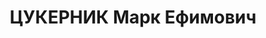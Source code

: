 ---
title: ЦУКЕРНИК Марк Ефимович
description: "1884 року народження, м. Ростов-на-Дону Ростовської області, єврей,\
  \ освіта вища, безпартійний. Заступник керуючого ветпостачу обласного зоотехнічного\
  \ упраління. Проживав: м. Сталіно (м. Донецьк) Донецької області, 2 лінія, буд.\
  \ №52, кв. 6. \n  Заарештований 27 серпня 1937 року. Виїзною сесією військової колегії\
  \ Верховного Суду СРСР у м. Харкові 2 січня 1938 року засуджений до розстрілу з\
  \ конфіскацією майна. Вирок приведений до виконання 3 січня 1938 року у м. Харкові.\
  \ \n  Реабілітований у 1957 році."
---
